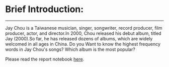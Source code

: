 # Brief Introduction:
***
Jay Chou is a Taiwanese musician, singer, songwriter, record producer, film producer, actor, and director.In 2000, Chou released his debut album, titled Jay (2000).So far, he has released dozens of albums, which are widely welcomed in all ages in China.
Do you Want to know the highest frequency words in Jay Chou's songs? 
Which album is the most popular?

Please read the report notebook [here](http://localhost:8888/notebooks/Documents/GitHub/python-data-assignments/assignment2/assignment2.ipynb).
